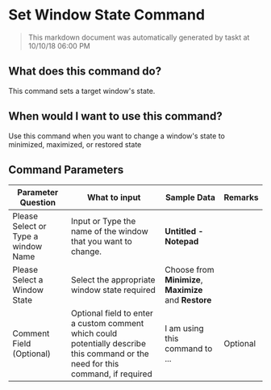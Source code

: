 <!--TITLE: Set Window State Command -->
<!-- SUBTITLE: a command in the Window Commands group -->
# Set Window State Command


> This markdown document was automatically generated by taskt at 10/10/18 06:00 PM


## What does this command do?
This command sets a target window's state.


## When would I want to use this command?
Use this command when you want to change a window's state to minimized, maximized, or restored state


## Command Parameters
| Parameter Question   	| What to input  	|  Sample Data 	| Remarks  	|
| ---                    | ---               | ---           | ---       |
|Please Select or Type a window Name|Input or Type the name of the window that you want to change.|**Untitled - Notepad**||
|Please Select a Window State|Select the appropriate window state required|Choose from **Minimize**, **Maximize** and **Restore**||
|Comment Field (Optional)|Optional field to enter a custom comment which could potentially describe this command or the need for this command, if required|I am using this command to ...|Optional|


